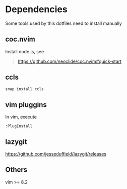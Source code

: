 # Dependencies

Some tools used by this dotfiles need to install manually

## coc.nvim
Install node.js, see
> https://github.com/neoclide/coc.nvim#quick-start

## ccls
```bash
snap install ccls
```

## vim pluggins
In vim, execute
```
:PlugInstall
```

## lazygit
https://github.com/jesseduffield/lazygit/releases

## Others
vim >= 8.2
